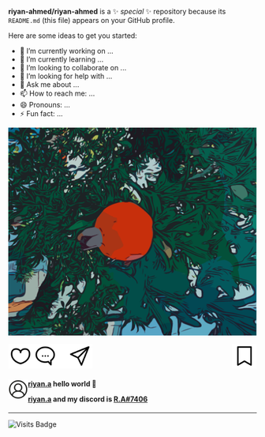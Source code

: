 
**riyan-ahmed/riyan-ahmed** is a ✨ _special_ ✨ repository because its `README.md` (this file) appears on your GitHub profile.

Here are some ideas to get you started:

- 🔭 I’m currently working on ...
- 🌱 I’m currently learning ...
- 👯 I’m looking to collaborate on ...
- 🤔 I’m looking for help with ...
- 💬 Ask me about ...
- 📫 How to reach me: ...
- 😄 Pronouns: ...
- ⚡ Fun fact: ...

<img src="logos/zakurotreenew.svg" alt="tree"/>

<p>
<a href="mailto:riyan.ahmed@outlook.com" target="blank"><img src="logos/like.svg" height="50" width="50" align="left"></a><a href="mailto:riyan.ahmed@outlook.com" target="blank"><img src="logos/comment.svg" height="50" width="50"></a><img src="logos/blank.svg" height="50" width="20"><a href="mailto:riyan.ahmed@outlook.com" target="blank"><img src="logos/send.svg" height="50" width="50" ></a><a href="mailto:riyan.ahmed@outlook.com" target="blank"><img src="logos/save.svg" align="right" height="50" width="50"></a>
</p>

<h4>
<img src="logos/user.svg" height="40" width="40" align="left">
<a href="https://www.instagram.com/riyan.a/" target="blank">riyan.a</a> <span>hello world 👋</span> 

<a href="https://www.instagram.com/riyan.a/" target="blank">riyan.a</a> and my discord is <a href="https://discord.com/users/320781028165812236" target="blank">R.A#7406</a>

</h4> 

* * *

![Visits Badge](https://badges.pufler.dev/visits/riyanah/riyanah)
